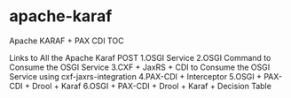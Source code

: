 # apache-karaf

Apache KARAF + PAX CDI TOC

Links to All the Apache Karaf  POST
 1.OSGI Service
 2.OSGI Command to Consume the OSGI Service
 3.CXF + JaxRS + CDI to Consume the OSGI Service using  cxf-jaxrs-integration
 4.PAX-CDI + Interceptor
 5.OSGI + PAX-CDI + Drool + Karaf
 6.OSGI  + PAX-CDI + Drool + Karaf + Decision Table
